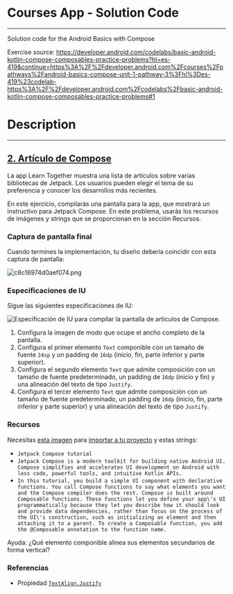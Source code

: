 # Courses App - Solution Code

---

Solution code for the Android Basics with Compose

Exercise source: https://developer.android.com/codelabs/basic-android-kotlin-compose-composables-practice-problems?hl=es-419&continue=https%3A%2F%2Fdeveloper.android.com%2Fcourses%2Fpathways%2Fandroid-basics-compose-unit-1-pathway-3%3Fhl%3Des-419%23codelab-https%3A%2F%2Fdeveloper.android.com%2Fcodelabs%2Fbasic-android-kotlin-compose-composables-practice-problems#1

# Description

------------


## [2\. Artículo de Compose](https://developer.android.com/codelabs/basic-android-kotlin-compose-composables-practice-problems?hl=es-419&continue=https%3A%2F%2Fdeveloper.android.com%2Fcourses%2Fpathways%2Fandroid-basics-compose-unit-1-pathway-3%3Fhl%3Des-419%23codelab-https%3A%2F%2Fdeveloper.android.com%2Fcodelabs%2Fbasic-android-kotlin-compose-composables-practice-problems#1)

La app Learn Together muestra una lista de artículos sobre varias bibliotecas de Jetpack. Los usuarios pueden elegir el tema de su preferencia y conocer los desarrollos más recientes.

En este ejercicio, compilarás una pantalla para la app, que mostrará un instructivo para Jetpack Compose. En este problema, usarás los recursos de imágenes y strings que se proporcionan en la sección Recursos.

### Captura de pantalla final

Cuando termines la implementación, tu diseño debería coincidir con esta captura de pantalla:

![c8c16974d0aef074.png](https://developer.android.com/static/codelabs/basic-android-kotlin-compose-composables-practice-problems/img/c8c16974d0aef074.png?hl=es-419)

### Especificaciones de IU

Sigue las siguientes especificaciones de IU:

![Especificación de IU para compilar la pantalla de artículos de Compose.](https://developer.android.com/static/codelabs/basic-android-kotlin-compose-composables-practice-problems/img/905139e48ed11bee.png?hl=es-419)

1.  Configura la imagen de modo que ocupe el ancho completo de la pantalla.
2.  Configura el primer elemento `Text` componible con un tamaño de fuente `24sp` y un padding de `16dp` (inicio, fin, parte inferior y parte superior).
3.  Configura el segundo elemento `Text` que admite composición con un tamaño de fuente predeterminado, un padding de `16dp` (inicio y fin) y una alineación del texto de tipo `Justify`.
4.  Configura el tercer elemento `Text` que admite composición con un tamaño de fuente predeterminado, un padding de `16dp` (inicio, fin, parte inferior y parte superior) y una alineación del texto de tipo `Justify`.

### Recursos

Necesitas [esta imagen](https://github.com/google-developer-training/basic-android-kotlin-compose-training-practice-problems/blob/main/Unit%201/Pathway%203/ComposeArticle/app/src/main/res/drawable-nodpi/bg_compose_background.png) para [importar a tu proyecto](https://developer.android.com/codelabs/basic-android-kotlin-compose-add-images?hl=es-419#0) y estas strings:

-   `Jetpack Compose tutorial`
-   `Jetpack Compose is a modern toolkit for building native Android UI. Compose simplifies and accelerates UI development on Android with less code, powerful tools, and intuitive Kotlin APIs.`
-   `In this tutorial, you build a simple UI component with declarative functions. You call Compose functions to say what elements you want and the Compose compiler does the rest. Compose is built around Composable functions. These functions let you define your app\'s UI programmatically because they let you describe how it should look and provide data dependencies, rather than focus on the process of the UI\'s construction, such as initializing an element and then attaching it to a parent. To create a Composable function, you add the @Composable annotation to the function name.`

Ayuda: ¿Qué elemento componible alinea sus elementos secundarios de forma vertical?

### Referencias

-   Propiedad [`TextAlign.Justify`](https://developer.android.com/reference/kotlin/androidx/compose/ui/text/style/TextAlign?hl=es-419#Justify\(\))
